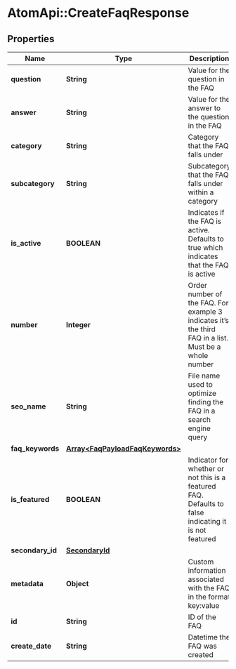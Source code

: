 # AtomApi::CreateFaqResponse

## Properties
Name | Type | Description | Notes
------------ | ------------- | ------------- | -------------
**question** | **String** | Value for the question in the FAQ | 
**answer** | **String** | Value for the answer to the question in the FAQ | 
**category** | **String** | Category that the FAQ falls under | [optional] 
**subcategory** | **String** | Subcategory that the FAQ falls under within a category | [optional] 
**is_active** | **BOOLEAN** | Indicates if the FAQ is active. Defaults to true which indicates that the FAQ is active | [optional] [default to true]
**number** | **Integer** | Order number of the FAQ. For example 3 indicates it’s the third FAQ in a list. Must be a whole number | [optional] 
**seo_name** | **String** | File name used to optimize finding the FAQ in a search engine query | [optional] 
**faq_keywords** | [**Array&lt;FaqPayloadFaqKeywords&gt;**](FaqPayloadFaqKeywords.md) |  | [optional] 
**is_featured** | **BOOLEAN** | Indicator for whether or not this is a featured FAQ. Defaults to false indicating it is not featured | [optional] [default to false]
**secondary_id** | [**SecondaryId**](SecondaryId.md) |  | [optional] 
**metadata** | **Object** | Custom information associated with the FAQ in the format key:value | [optional] 
**id** | **String** | ID of the FAQ | [optional] 
**create_date** | **String** | Datetime the FAQ was created | [optional] 



